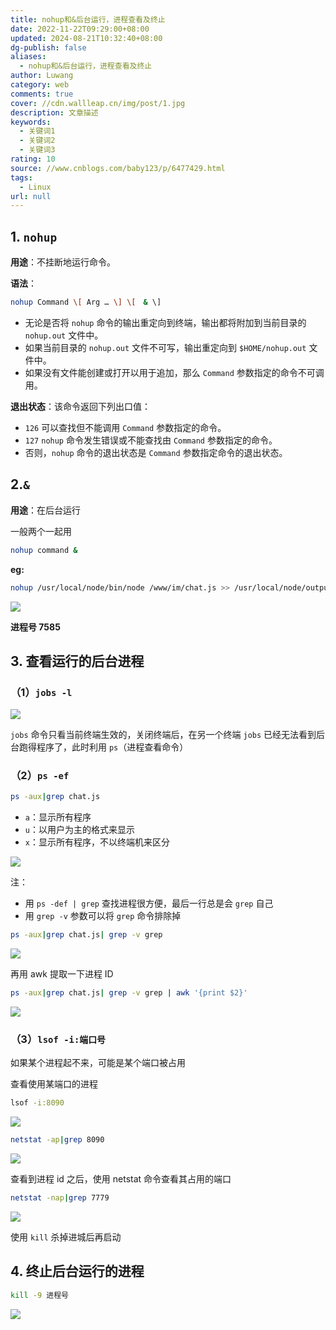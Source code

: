 ```yaml
---
title: nohup和&后台运行，进程查看及终止
date: 2022-11-22T09:29:00+08:00
updated: 2024-08-21T10:32:40+08:00
dg-publish: false
aliases:
  - nohup和&后台运行，进程查看及终止
author: Luwang
category: web
comments: true
cover: //cdn.wallleap.cn/img/post/1.jpg
description: 文章描述
keywords:
  - 关键词1
  - 关键词2
  - 关键词3
rating: 10
source: //www.cnblogs.com/baby123/p/6477429.html
tags:
  - Linux
url: null
---
```


## 1. `nohup`

**用途**：不挂断地运行命令。

**语法**：

```sh
nohup Command \[ Arg … \] \[　& \]
```

- 无论是否将 `nohup` 命令的输出重定向到终端，输出都将附加到当前目录的 `nohup.out` 文件中。
- 如果当前目录的 `nohup.out` 文件不可写，输出重定向到 `$HOME/nohup.out` 文件中。
- 如果没有文件能创建或打开以用于追加，那么 `Command` 参数指定的命令不可调用。

**退出状态**：该命令返回下列出口值： 　　

- `126` 可以查找但不能调用 `Command` 参数指定的命令。 
- `127` `nohup` 命令发生错误或不能查找由 `Command` 参数指定的命令。
- 否则，`nohup` 命令的退出状态是 `Command` 参数指定命令的退出状态。

## 2.`&`

**用途**：在后台运行

一般两个一起用

```sh
nohup command &
```

**eg:**

```sh
nohup /usr/local/node/bin/node /www/im/chat.js >> /usr/local/node/output.log 2>&1 &
```

![](https://cdn.wallleap.cn/img/pic/illustrtion/202211220930459.png)

**进程号 7585**

## 3. 查看运行的后台进程

### （1）`jobs -l`

![](https://cdn.wallleap.cn/img/pic/illustrtion/202211220930460.png)

`jobs` 命令只看当前终端生效的，关闭终端后，在另一个终端 `jobs` 已经无法看到后台跑得程序了，此时利用 `ps`（进程查看命令）

### （2）`ps -ef` 

```sh
ps -aux|grep chat.js
```

- `a`：显示所有程序
- `u`：以用户为主的格式来显示
- `x`：显示所有程序，不以终端机来区分

![](https://cdn.wallleap.cn/img/pic/illustrtion/202211220930461.png)

注：

- 用 `ps -def | grep` 查找进程很方便，最后一行总是会 `grep` 自己
- 用 `grep -v` 参数可以将 `grep` 命令排除掉

```sh
ps -aux|grep chat.js| grep -v grep
```

![](https://cdn.wallleap.cn/img/pic/illustrtion/202211220930462.png)

再用 awk 提取一下进程 ID　

```sh
ps -aux|grep chat.js| grep -v grep | awk '{print $2}'
```

![](https://cdn.wallleap.cn/img/pic/illustrtion/202211220930463.png)

### （3）`lsof -i:端口号`

如果某个进程起不来，可能是某个端口被占用

查看使用某端口的进程

```sh
lsof -i:8090
```

![](https://cdn.wallleap.cn/img/pic/illustrtion/202211220930464.png)

```sh
netstat -ap|grep 8090
```

![](https://cdn.wallleap.cn/img/pic/illustrtion/202211220930465.png)

查看到进程 id 之后，使用 netstat 命令查看其占用的端口

```sh
netstat -nap|grep 7779
```

![](https://cdn.wallleap.cn/img/pic/illustrtion/202211220930466.png)

使用 `kill` 杀掉进城后再启动

## 4. 终止后台运行的进程

```sh
kill -9 进程号
```

![](https://cdn.wallleap.cn/img/pic/illustrtion/202211220930467.png)
